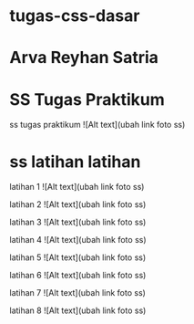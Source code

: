 # tugas-css-dasar
# Arva Reyhan Satria

# SS Tugas Praktikum
ss tugas praktikum
![Alt text](ubah link foto ss)


# ss latihan latihan

latihan 1
![Alt text](ubah link foto ss)


latihan 2
![Alt text](ubah link foto ss)


latihan 3
![Alt text](ubah link foto ss)


latihan 4
![Alt text](ubah link foto ss)


latihan 5
![Alt text](ubah link foto ss)


latihan 6
![Alt text](ubah link foto ss)


latihan 7
![Alt text](ubah link foto ss)


latihan 8
![Alt text](ubah link foto ss)
